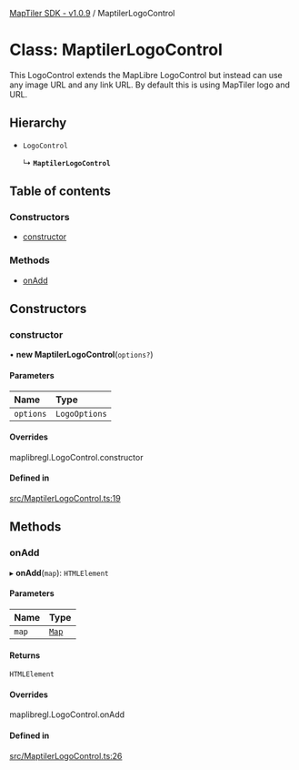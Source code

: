 [MapTiler SDK - v1.0.9](../README.md) / MaptilerLogoControl

# Class: MaptilerLogoControl

This LogoControl extends the MapLibre LogoControl but instead can use any image URL and
any link URL. By default this is using MapTiler logo and URL.

## Hierarchy

- `LogoControl`

  ↳ **`MaptilerLogoControl`**

## Table of contents

### Constructors

- [constructor](MaptilerLogoControl.md#constructor)

### Methods

- [onAdd](MaptilerLogoControl.md#onadd)

## Constructors

### constructor

• **new MaptilerLogoControl**(`options?`)

#### Parameters

| Name | Type |
| :------ | :------ |
| `options` | `LogoOptions` |

#### Overrides

maplibregl.LogoControl.constructor

#### Defined in

[src/MaptilerLogoControl.ts:19](https://github.com/maptiler/maptiler-sdk-js/blob/b764e92/src/MaptilerLogoControl.ts#L19)

## Methods

### onAdd

▸ **onAdd**(`map`): `HTMLElement`

#### Parameters

| Name | Type |
| :------ | :------ |
| `map` | [`Map`](Map.md) |

#### Returns

`HTMLElement`

#### Overrides

maplibregl.LogoControl.onAdd

#### Defined in

[src/MaptilerLogoControl.ts:26](https://github.com/maptiler/maptiler-sdk-js/blob/b764e92/src/MaptilerLogoControl.ts#L26)
